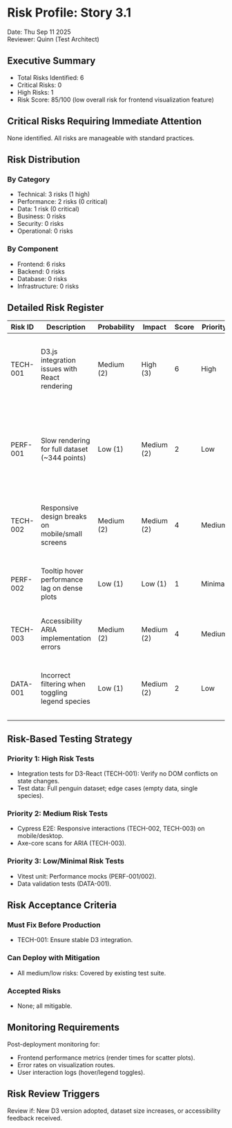 # Risk Profile: Story 3.1

Date: Thu Sep 11 2025  
Reviewer: Quinn (Test Architect)

## Executive Summary

- Total Risks Identified: 6
- Critical Risks: 0
- High Risks: 1
- Risk Score: 85/100 (low overall risk for frontend visualization feature)

## Critical Risks Requiring Immediate Attention

None identified. All risks are manageable with standard practices.

## Risk Distribution

### By Category

- Technical: 3 risks (1 high)
- Performance: 2 risks (0 critical)
- Data: 1 risk (0 critical)
- Business: 0 risks
- Security: 0 risks
- Operational: 0 risks

### By Component

- Frontend: 6 risks
- Backend: 0 risks
- Database: 0 risks
- Infrastructure: 0 risks

## Detailed Risk Register

| Risk ID  | Description                                      | Probability | Impact     | Score | Priority | Mitigation Strategy                                                                                                                       |
| -------- | ------------------------------------------------ | ----------- | ---------- | ----- | -------- | ----------------------------------------------------------------------------------------------------------------------------------------- |
| TECH-001 | D3.js integration issues with React rendering    | Medium (2)  | High (3)   | 6     | High     | Use react-d3-library or hooks for safe integration; mock D3 in unit tests. Testing: Integration tests for re-renders. Residual: Low.      |
| PERF-001 | Slow rendering for full dataset (~344 points)    | Low (1)     | Medium (2) | 2     | Low      | Implement data-binding and memoization as per story; lazy-load component. Testing: Performance benchmarks with Vitest. Residual: Minimal. |
| TECH-002 | Responsive design breaks on mobile/small screens | Medium (2)  | Medium (2) | 4     | Medium   | Use MUI responsive props and D3 viewport events. Testing: Cypress on multiple viewports. Residual: Low.                                   |
| PERF-002 | Tooltip hover performance lag on dense plots     | Low (1)     | Low (1)    | 1     | Minimal  | Debounce hover events; use SVG optimizations. Testing: Manual interaction tests. Residual: Minimal.                                       |
| TECH-003 | Accessibility ARIA implementation errors         | Medium (2)  | Medium (2) | 4     | Medium   | Follow WCAG 2.1; integrate axe-core. Testing: Accessibility audits. Residual: Low.                                                        |
| DATA-001 | Incorrect filtering when toggling legend species | Low (1)     | Medium (2) | 2     | Low      | Validate getFilteredPenguins selector; unit test data flow. Testing: E2E with filtered data. Residual: Minimal.                           |

## Risk-Based Testing Strategy

### Priority 1: High Risk Tests

- Integration tests for D3-React (TECH-001): Verify no DOM conflicts on state changes.
- Test data: Full penguin dataset; edge cases (empty data, single species).

### Priority 2: Medium Risk Tests

- Cypress E2E: Responsive interactions (TECH-002, TECH-003) on mobile/desktop.
- Axe-core scans for ARIA (TECH-003).

### Priority 3: Low/Minimal Risk Tests

- Vitest unit: Performance mocks (PERF-001/002).
- Data validation tests (DATA-001).

## Risk Acceptance Criteria

### Must Fix Before Production

- TECH-001: Ensure stable D3 integration.

### Can Deploy with Mitigation

- All medium/low risks: Covered by existing test suite.

### Accepted Risks

- None; all mitigable.

## Monitoring Requirements

Post-deployment monitoring for:

- Frontend performance metrics (render times for scatter plots).
- Error rates on visualization routes.
- User interaction logs (hover/legend toggles).

## Risk Review Triggers

Review if: New D3 version adopted, dataset size increases, or accessibility feedback received.
